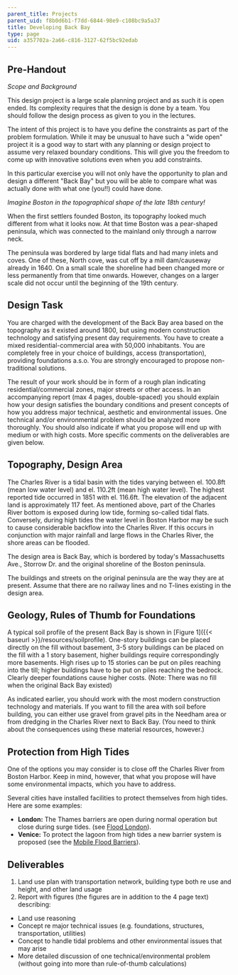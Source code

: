 ```yaml
---
parent_title: Projects
parent_uid: f8b0d6b1-f7dd-6844-98e9-c108bc9a5a37
title: Developing Back Bay
type: page
uid: a357702a-2a66-c816-3127-62f5bc92edab
---
```


Pre-Handout
-----------

_Scope and Background_

This design project is a large scale planning project and as such it is open ended. Its complexity requires that the design is done by a team. You should follow the design process as given to you in the lectures.

The intent of this project is to have you define the constraints as part of the problem formulation. While it may be unusual to have such a "wide open" project it is a good way to start with any planning or design project to assume very relaxed boundary conditions. This will give you the freedom to come up with innovative solutions even when you add constraints.

In this particular exercise you will not only have the opportunity to plan and design a different "Back Bay" but you will be able to compare what was actually done with what one (you!!) could have done.

_Imagine Boston in the topographical shape of the late 18th century!_

When the first settlers founded Boston, its topography looked much different from what it looks now. At that time Boston was a pear-shaped peninsula, which was connected to the mainland only through a narrow neck.

The peninsula was bordered by large tidal flats and had many inlets and coves. One of these, North cove, was cut off by a mill dam/causeway already in 1640. On a small scale the shoreline had been changed more or less permanently from that time onwards. However, changes on a larger scale did not occur until the beginning of the 19th century.

Design Task
-----------

You are charged with the development of the Back Bay area based on the topography as it existed around 1800, but using modern construction technology and satisfying present day requirements. You have to create a mixed residential-commercial area with 50,000 inhabitants. You are completely free in your choice of buildings, access (transportation), providing foundations a.s.o. You are strongly encouraged to propose non-traditional solutions.

The result of your work should be in form of a rough plan indicating residential/commercial zones, major streets or other access. In an accompanying report (max 4 pages, double-spaced) you should explain how your design satisfies the boundary conditions and present concepts of how you address major technical, aesthetic and environmental issues. One technical and/or environmental problem should be analyzed more thoroughly. You should also indicate if what you propose will end up with medium or with high costs. More specific comments on the deliverables are given below.

Topography, Design Area
-----------------------

The Charles River is a tidal basin with the tides varying between el. 100.8ft (mean low water level) and el. 110.2ft (mean high water level). The highest reported tide occurred in 1851 with el. 116.6ft. The elevation of the adjacent land is approximately 117 feet. As mentioned above, part of the Charles River bottom is exposed during low tide, forming so-called tidal flats. Conversely, during high tides the water level in Boston Harbor may be such to cause considerable backflow into the Charles River. If this occurs in conjunction with major rainfall and large flows in the Charles River, the shore areas can be flooded.

The design area is Back Bay, which is bordered by today's Massachusetts Ave., Storrow Dr. and the original shoreline of the Boston peninsula.

The buildings and streets on the original peninsula are the way they are at present. Assume that there are no railway lines and no T-lines existing in the design area.

Geology, Rules of Thumb for Foundations
---------------------------------------

A typical soil profile of the present Back Bay is shown in [Figure 1]({{< baseurl >}}/resources/soilprofile). One-story buildings can be placed directly on the fill without basement, 3-5 story buildings can be placed on the fill with a 1 story basement, higher buildings require correspondingly more basements. High rises up to 15 stories can be put on piles reaching into the till; higher buildings have to be put on piles reaching the bedrock. Clearly deeper foundations cause higher costs. (Note: There was no fill when the original Back Bay existed)

As indicated earlier, you should work with the most modern construction technology and materials. If you want to fill the area with soil before building, you can either use gravel from gravel pits in the Needham area or from dredging in the Charles River next to Back Bay. (You need to think about the consequences using these material resources, however.)

Protection from High Tides
--------------------------

One of the options you may consider is to close off the Charles River from Boston Harbor. Keep in mind, however, that what you propose will have some environmental impacts, which you have to address.

Several cities have installed facilities to protect themselves from high tides. Here are some examples:

*   **London:** The Thames barriers are open during normal operation but close during surge tides. (see [Flood London](http://www.flood-london.com/)).
*   **Venice:** To protect the lagoon from high tides a new barrier system is proposed (see the [Mobile Flood Barriers](http://www.architectureweek.com/2001/0815/building_1-1.html)).

Deliverables
------------

1.  Land use plan with transportation network, building type both re use and height, and other land usage
2.  Report with figures (the figures are in addition to the 4 page text) describing:

*   Land use reasoning
*   Concept re major technical issues (e.g. foundations, structures, transportation, utilities)
*   Concept to handle tidal problems and other environmental issues that may arise
*   More detailed discussion of one technical/environmental problem (without going into more than rule-of-thumb calculations)